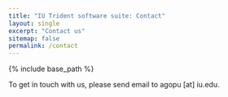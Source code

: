 ```yaml
---
title: "IU Trident software suite: Contact"
layout: single
excerpt: "Contact us"
sitemap: false
permalink: /contact
---
```


{% include base_path %}

To get in touch with us, please send email to agopu [at] iu.edu.

